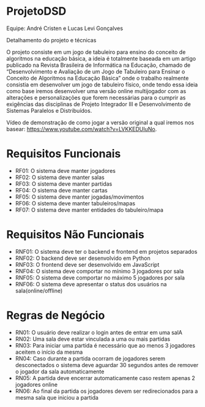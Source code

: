 # ProjetoDSD

Equipe: André Cristen e Lucas Levi Gonçalves

Detalhamento do projeto e técnicas

O projeto consiste em um jogo de tabuleiro para ensino do conceito de algoritmos na educação básica, a ideia é totalmente baseada em um artigo publicado na Revista Brasileira de Informática na Educação, chamado de “Desenvolvimento e Avaliação de um Jogo de Tabuleiro para Ensinar o Conceito de Algoritmos na Educação Básica” onde o trabalho realmente consistia em desenvolver um jogo de tabuleiro físico, onde tendo essa ideia como base iremos desenvolver uma versão online multijogador com as alterações e personalizações que forem necessárias para o cumprir as exigências das disciplinas de Projeto Integrador III e Desenvolvimento de Sistemas Paralelos e Distribuídos.

Vídeo de demonstração de como jogar a versão original a qual iremos nos basear: 
 https://www.youtube.com/watch?v=LVKKEDUIuNo.


# Requisitos Funcionais


* RF01: O sistema deve manter jogadores
* RF02: O sistema deve manter salas
* RF03: O sistema deve manter partidas
* RF04: O sistema deve manter cartas
* RF05: O sistema deve manter jogadas/movimentos
* RF06: O sistema deve manter tabuleiros/mapas
* RF07: O sistema deve manter entidades do tabuleiro/mapa



# Requisitos Não Funcionais


* RNF01: O sistema deve ter o backend e frontend em projetos separados
* RNF02: O backend deve ser desenvolvido em Python
* RNF03: O frontend deve ser desenvolvido em JavaScript
* RNF04: O sistema deve comportar no mínimo 3 jogadores por sala
* RNF05: O sistema deve comportar no máximo 5 jogadores por sala
* RNF06: O sistema deve apresentar o status dos usuários na sala(online/offline)

# Regras de Negócio


* RN01: O usuário deve realizar o login antes de entrar em uma salA
* RN02: Uma sala deve estar vinculada a uma ou mais partidas
* RN03: Para iniciar uma partida é necessário que ao menos 3 jogadores aceitem o início da mesma
* RN04: Caso durante a partida ocorram de jogadores serem desconectados o sistema deve aguardar 30 segundos antes de remover o jogador da sala automaticamente
* RN05: A partida deve encerrar automaticamente caso restem apenas 2 jogadores online
* RN06: Ao final da partida os jogadores devem ser redirecionados para a mesma sala que iniciou a partida





